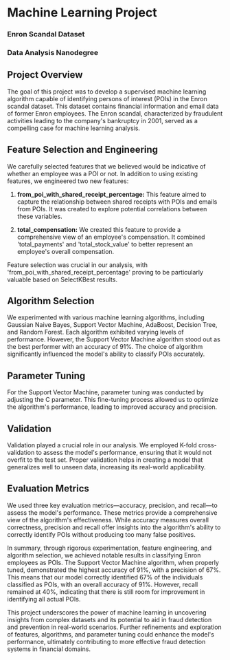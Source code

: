 # Machine Learning Project
### Enron Scandal Dataset
### Data Analysis Nanodegree

## Project Overview
The goal of this project was to develop a supervised machine learning algorithm capable of identifying persons of interest (POIs) in the Enron scandal dataset. This dataset contains financial information and email data of former Enron employees. The Enron scandal, characterized by fraudulent activities leading to the company's bankruptcy in 2001, served as a compelling case for machine learning analysis.

## Feature Selection and Engineering
We carefully selected features that we believed would be indicative of whether an employee was a POI or not. In addition to using existing features, we engineered two new features:

1. **from_poi_with_shared_receipt_percentage:** This feature aimed to capture the relationship between shared receipts with POIs and emails from POIs. It was created to explore potential correlations between these variables.

2. **total_compensation:** We created this feature to provide a comprehensive view of an employee's compensation. It combined 'total_payments' and 'total_stock_value' to better represent an employee's overall compensation.

Feature selection was crucial in our analysis, with 'from_poi_with_shared_receipt_percentage' proving to be particularly valuable based on SelectKBest results.

## Algorithm Selection
We experimented with various machine learning algorithms, including Gaussian Naive Bayes, Support Vector Machine, AdaBoost, Decision Tree, and Random Forest. Each algorithm exhibited varying levels of performance. However, the Support Vector Machine algorithm stood out as the best performer with an accuracy of 91%. The choice of algorithm significantly influenced the model's ability to classify POIs accurately.

## Parameter Tuning
For the Support Vector Machine, parameter tuning was conducted by adjusting the C parameter. This fine-tuning process allowed us to optimize the algorithm's performance, leading to improved accuracy and precision.

## Validation
Validation played a crucial role in our analysis. We employed K-fold cross-validation to assess the model's performance, ensuring that it would not overfit to the test set. Proper validation helps in creating a model that generalizes well to unseen data, increasing its real-world applicability.

## Evaluation Metrics
We used three key evaluation metrics—accuracy, precision, and recall—to assess the model's performance. These metrics provide a comprehensive view of the algorithm's effectiveness. While accuracy measures overall correctness, precision and recall offer insights into the algorithm's ability to correctly identify POIs without producing too many false positives.

In summary, through rigorous experimentation, feature engineering, and algorithm selection, we achieved notable results in classifying Enron employees as POIs. The Support Vector Machine algorithm, when properly tuned, demonstrated the highest accuracy of 91%, with a precision of 67%. This means that our model correctly identified 67% of the individuals classified as POIs, with an overall accuracy of 91%. However, recall remained at 40%, indicating that there is still room for improvement in identifying all actual POIs.

This project underscores the power of machine learning in uncovering insights from complex datasets and its potential to aid in fraud detection and prevention in real-world scenarios. Further refinements and exploration of features, algorithms, and parameter tuning could enhance the model's performance, ultimately contributing to more effective fraud detection systems in financial domains.
